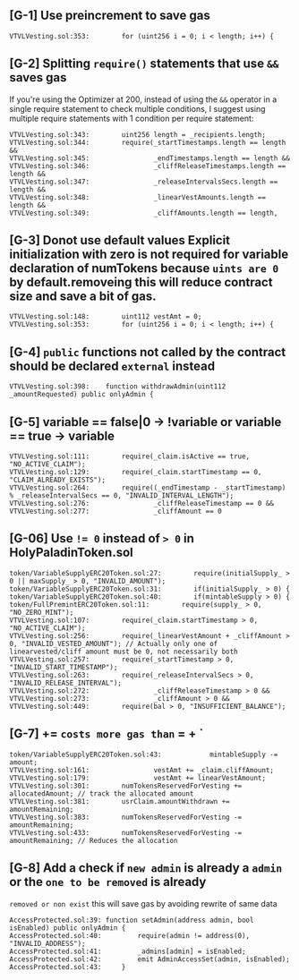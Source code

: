## [G-1] Use preincrement to save gas
```solidity
VTVLVesting.sol:353:        for (uint256 i = 0; i < length; i++) {
```
## [G-2] Splitting `require()` statements that use `&&` saves gas

If you're using the Optimizer at 200, instead of using the `&&` operator in a single require statement to check multiple conditions, I suggest using multiple require statements with 1 condition per require statement:
```solidity
VTVLVesting.sol:343:        uint256 length = _recipients.length;
VTVLVesting.sol:344:        require(_startTimestamps.length == length &&
VTVLVesting.sol:345:                _endTimestamps.length == length &&
VTVLVesting.sol:346:                _cliffReleaseTimestamps.length == length &&
VTVLVesting.sol:347:                _releaseIntervalsSecs.length == length &&
VTVLVesting.sol:348:                _linearVestAmounts.length == length &&
VTVLVesting.sol:349:                _cliffAmounts.length == length, 
```

## [G-3] Donot use default values Explicit initialization with zero is not required for variable declaration of numTokens because `uints are 0` by default.removeing this will reduce contract size and save a bit of gas.

```solidity
VTVLVesting.sol:148:        uint112 vestAmt = 0;
VTVLVesting.sol:353:        for (uint256 i = 0; i < length; i++) {
```

## [G-4] `public` functions not called by the contract should be declared `external` instead   
```solidity
VTVLVesting.sol:398:    function withdrawAdmin(uint112 _amountRequested) public onlyAdmin {    
```

## [G-5] variable == false|0 -> !variable or variable ==  true -> variable
```solidity
VTVLVesting.sol:111:        require(_claim.isActive == true, "NO_ACTIVE_CLAIM");
VTVLVesting.sol:129:        require(_claim.startTimestamp == 0, "CLAIM_ALREADY_EXISTS");
VTVLVesting.sol:264:        require((_endTimestamp - _startTimestamp) % _releaseIntervalSecs == 0, "INVALID_INTERVAL_LENGTH");
VTVLVesting.sol:276:                _cliffReleaseTimestamp == 0 && 
VTVLVesting.sol:277:                _cliffAmount == 0
```
## [G-06] Use `!= 0` instead of `> 0` in HolyPaladinToken.sol
```solidity
token/VariableSupplyERC20Token.sol:27:        require(initialSupply_ > 0 || maxSupply_ > 0, "INVALID_AMOUNT");
token/VariableSupplyERC20Token.sol:31:        if(initialSupply_ > 0) {
token/VariableSupplyERC20Token.sol:40:        if(mintableSupply > 0) {
token/FullPremintERC20Token.sol:11:        require(supply_ > 0, "NO_ZERO_MINT");
VTVLVesting.sol:107:        require(_claim.startTimestamp > 0, "NO_ACTIVE_CLAIM");
VTVLVesting.sol:256:        require(_linearVestAmount + _cliffAmount > 0, "INVALID_VESTED_AMOUNT"); // Actually only one of linearvested/cliff amount must be 0, not necessarily both
VTVLVesting.sol:257:        require(_startTimestamp > 0, "INVALID_START_TIMESTAMP");
VTVLVesting.sol:263:        require(_releaseIntervalSecs > 0, "INVALID_RELEASE_INTERVAL");
VTVLVesting.sol:272:                _cliffReleaseTimestamp > 0 && 
VTVLVesting.sol:273:                _cliffAmount > 0 && 
VTVLVesting.sol:449:        require(bal > 0, "INSUFFICIENT_BALANCE");
```
## [G-7] <x> += <y>` costs more gas than `<x> = <x> + <y>` 
```solidity
token/VariableSupplyERC20Token.sol:43:            mintableSupply -= amount;
VTVLVesting.sol:161:                vestAmt += _claim.cliffAmount;
VTVLVesting.sol:179:                vestAmt += linearVestAmount;
VTVLVesting.sol:301:        numTokensReservedForVesting += allocatedAmount; // track the allocated amount
VTVLVesting.sol:381:        usrClaim.amountWithdrawn += amountRemaining;
VTVLVesting.sol:383:        numTokensReservedForVesting -= amountRemaining;
VTVLVesting.sol:433:        numTokensReservedForVesting -= amountRemaining; // Reduces the allocation
```
## [G-8] Add a check if `new admin` is already a `admin` or the `one to be removed` is already
`removed or non exist` this will save gas by avoiding rewrite of same data
```solidity
AccessProtected.sol:39: function setAdmin(address admin, bool isEnabled) public onlyAdmin {
AccessProtected.sol:40:         require(admin != address(0), "INVALID_ADDRESS");
AccessProtected.sol:41:         _admins[admin] = isEnabled;
AccessProtected.sol:42:         emit AdminAccessSet(admin, isEnabled);
AccessProtected.sol:43:     }

```